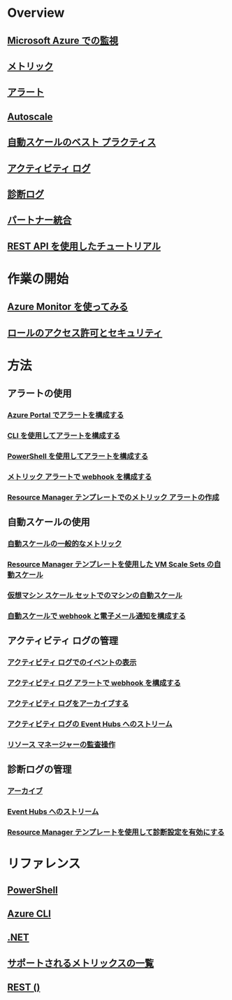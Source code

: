# Overview
## [Microsoft Azure での監視](../monitoring-and-diagnostics/monitoring-overview.md)
## [メトリック](../monitoring-and-diagnostics/monitoring-overview-metrics.md)
## [アラート](../monitoring-and-diagnostics/monitoring-overview-alerts.md)
## [Autoscale](../monitoring-and-diagnostics/monitoring-overview-autoscale.md)
## [自動スケールのベスト プラクティス](../monitoring-and-diagnostics/insights-autoscale-best-practices.md)
## [アクティビティ ログ](../monitoring-and-diagnostics/monitoring-overview-activity-logs.md)
## [診断ログ](../monitoring-and-diagnostics/monitoring-overview-of-diagnostic-logs.md)
## [パートナー統合](../monitoring-and-diagnostics/monitoring-partners.md)
## [REST API を使用したチュートリアル](../monitoring-and-diagnostics/monitoring-rest-api-walkthrough.md)

# 作業の開始
## [Azure Monitor を使ってみる](../monitoring-and-diagnostics/monitoring-get-started.md)
## [ロールのアクセス許可とセキュリティ](../monitoring-and-diagnostics/monitoring-roles-permissions-security.md)

# 方法
## アラートの使用
### [Azure Portal でアラートを構成する](../monitoring-and-diagnostics/insights-alerts-portal.md)
### [CLI を使用してアラートを構成する](../monitoring-and-diagnostics/insights-alerts-command-line-interface.md)
### [PowerShell を使用してアラートを構成する](../monitoring-and-diagnostics/insights-alerts-powershell.md)
### [メトリック アラートで webhook を構成する](../monitoring-and-diagnostics/insights-webhooks-alerts.md)
### [Resource Manager テンプレートでのメトリック アラートの作成](../monitoring-and-diagnostics/monitoring-enable-alerts-using-template.md)
## 自動スケールの使用
### [自動スケールの一般的なメトリック](../monitoring-and-diagnostics/insights-autoscale-common-metrics.md)
### [Resource Manager テンプレートを使用した VM Scale Sets の自動スケール](../monitoring-and-diagnostics/insights-advanced-autoscale-virtual-machine-scale-sets.md)
### [仮想マシン スケール セットでのマシンの自動スケール](../virtual-machine-scale-sets/virtual-machine-scale-sets-windows-autoscale.md)
### [自動スケールで webhook と電子メール通知を構成する](../monitoring-and-diagnostics/insights-autoscale-to-webhook-email.md)
## アクティビティ ログの管理
### [アクティビティ ログでのイベントの表示](../monitoring-and-diagnostics/insights-debugging-with-events.md)
### [アクティビティ ログ アラートで webhook を構成する](../monitoring-and-diagnostics/insights-auditlog-to-webhook-email.md)
### [アクティビティ ログをアーカイブする](../monitoring-and-diagnostics/monitoring-archive-activity-log.md)
### [アクティビティ ログの Event Hubs へのストリーム](../monitoring-and-diagnostics/monitoring-stream-activity-logs-event-hubs.md)
### [リソース マネージャーの監査操作](../resource-group-audit.md)
## 診断ログの管理
### [アーカイブ](../monitoring-and-diagnostics/monitoring-archive-diagnostic-logs.md)
### [Event Hubs へのストリーム](../monitoring-and-diagnostics/monitoring-stream-diagnostic-logs-to-event-hubs.md)
### [Resource Manager テンプレートを使用して診断設定を有効にする](../monitoring-and-diagnostics/monitoring-enable-diagnostic-logs-using-template.md)



# リファレンス
## [PowerShell](../monitoring-and-diagnostics/insights-powershell-samples.md)
## [Azure CLI](../monitoring-and-diagnostics/insights-cli-samples.md)
## [.NET](https://msdn.microsoft.com/library/azure/dn802153)
## [サポートされるメトリックスの一覧](../monitoring-and-diagnostics/monitoring-supported-metrics.md)
## [REST ()](https://docs.microsoft.com/rest/api/monitor/)



<!--HONumber=Nov16_HO2-->


